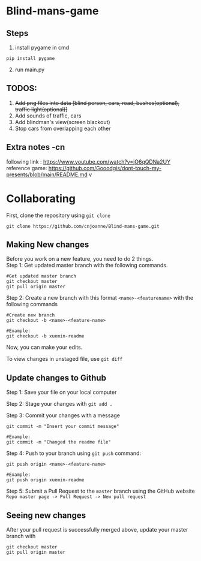 # Blind-mans-game

## Steps

1. install pygame in cmd
```
pip install pygame
```
2. run main.py

## TODOS:

1. ~~Add png files into data [blind person, cars, road, bushes(optional), traffic light(optional)]~~
2. Add sounds of traffic, cars
3. Add blindman's view(screen blackout)
4. Stop cars from overlapping each other


## Extra notes -cn

following link : https://www.youtube.com/watch?v=jO6qQDNa2UY \
reference game: https://github.com/Gooodgis/dont-touch-my-presents/blob/main/README.md
v

# Collaborating

First, clone the repository using `git clone`   
```
git clone https://github.com/cnjoanne/Blind-mans-game.git
```

## Making New changes

Before you work on a new feature, you need to do 2 things.   
Step 1: Get updated master branch with the following commands. 

```
#Get updated master branch
git checkout master
git pull origin master
```

Step 2: Create a new branch with this format `<name>-<featurename>` with the following commands
```
#Create new branch
git checkout -b <name>-<feature-name>

#Example:
git checkout -b xuemin-readme

```

Now, you can make your edits.

To view changes in unstaged file, use `git diff`

## Update changes to Github

Step 1: Save your file on your local computer

Step 2: Stage your changes with `git add .`

Step 3: Commit your changes with a message

```
git commit -m "Insert your commit message"

#Example:
git commit -m "Changed the readme file"

```

Step 4: Push to your branch using `git push` command:

```
git push origin <name>-<feature-name>

#Example:
git push origin xuemin-readme

```

Step 5: Submit a Pull Request to the `master` branch using the GitHub website `Repo master page -> Pull Request -> New pull request`

## Seeing new changes

After your pull request is successfully merged above, update your master branch with

```
git checkout master
git pull origin master

```
